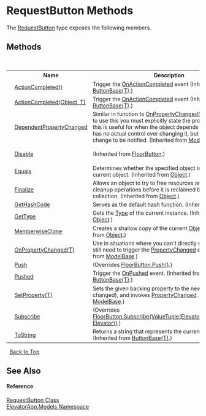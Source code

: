 # RequestButton Methods
 

The <a href="T_ElevatorApp_Models_RequestButton">RequestButton</a> type exposes the following members.


## Methods
&nbsp;<table><tr><th></th><th>Name</th><th>Description</th></tr><tr><td>![Public method](media/pubmethod.gif "Public method")</td><td><a href="M_ElevatorApp_Models_ButtonBase_1_ActionCompleted">ActionCompleted()</a></td><td>
Trigger the <a href="E_ElevatorApp_Models_ButtonBase_1_OnActionCompleted">OnActionCompleted</a> event
 (Inherited from <a href="T_ElevatorApp_Models_ButtonBase_1">ButtonBase(T)</a>.)</td></tr><tr><td>![Protected method](media/protmethod.gif "Protected method")</td><td><a href="M_ElevatorApp_Models_ButtonBase_1_ActionCompleted_1">ActionCompleted(Object, T)</a></td><td>
Trigger the <a href="E_ElevatorApp_Models_ButtonBase_1_OnActionCompleted">OnActionCompleted</a> event
 (Inherited from <a href="T_ElevatorApp_Models_ButtonBase_1">ButtonBase(T)</a>.)</td></tr><tr><td>![Protected method](media/protmethod.gif "Protected method")</td><td><a href="M_ElevatorApp_Models_ModelBase_DependentPropertyChanged">DependentPropertyChanged</a></td><td>
Similar in function to <a href="M_ElevatorApp_Models_ModelBase_OnPropertyChanged__1">OnPropertyChanged(T)(T, String)</a>, but to use this you must explicitly state the property name, so this is useful for when the object depends on something but has no actual control over changing it, but still needs the change to be notified.
 (Inherited from <a href="T_ElevatorApp_Models_ModelBase">ModelBase</a>.)</td></tr><tr><td>![Public method](media/pubmethod.gif "Public method")</td><td><a href="M_ElevatorApp_Models_FloorButton_Disable">Disable</a></td><td>

 (Inherited from <a href="T_ElevatorApp_Models_FloorButton">FloorButton</a>.)</td></tr><tr><td>![Public method](media/pubmethod.gif "Public method")</td><td><a href="http://msdn2.microsoft.com/en-us/library/bsc2ak47" target="_blank">Equals</a></td><td>
Determines whether the specified object is equal to the current object.
 (Inherited from <a href="http://msdn2.microsoft.com/en-us/library/e5kfa45b" target="_blank">Object</a>.)</td></tr><tr><td>![Protected method](media/protmethod.gif "Protected method")</td><td><a href="http://msdn2.microsoft.com/en-us/library/4k87zsw7" target="_blank">Finalize</a></td><td>
Allows an object to try to free resources and perform other cleanup operations before it is reclaimed by garbage collection.
 (Inherited from <a href="http://msdn2.microsoft.com/en-us/library/e5kfa45b" target="_blank">Object</a>.)</td></tr><tr><td>![Public method](media/pubmethod.gif "Public method")</td><td><a href="http://msdn2.microsoft.com/en-us/library/zdee4b3y" target="_blank">GetHashCode</a></td><td>
Serves as the default hash function.
 (Inherited from <a href="http://msdn2.microsoft.com/en-us/library/e5kfa45b" target="_blank">Object</a>.)</td></tr><tr><td>![Public method](media/pubmethod.gif "Public method")</td><td><a href="http://msdn2.microsoft.com/en-us/library/dfwy45w9" target="_blank">GetType</a></td><td>
Gets the <a href="http://msdn2.microsoft.com/en-us/library/42892f65" target="_blank">Type</a> of the current instance.
 (Inherited from <a href="http://msdn2.microsoft.com/en-us/library/e5kfa45b" target="_blank">Object</a>.)</td></tr><tr><td>![Protected method](media/protmethod.gif "Protected method")</td><td><a href="http://msdn2.microsoft.com/en-us/library/57ctke0a" target="_blank">MemberwiseClone</a></td><td>
Creates a shallow copy of the current <a href="http://msdn2.microsoft.com/en-us/library/e5kfa45b" target="_blank">Object</a>.
 (Inherited from <a href="http://msdn2.microsoft.com/en-us/library/e5kfa45b" target="_blank">Object</a>.)</td></tr><tr><td>![Protected method](media/protmethod.gif "Protected method")</td><td><a href="M_ElevatorApp_Models_ModelBase_OnPropertyChanged__1">OnPropertyChanged(T)</a></td><td>
Use in situations where you can't directly set the value, but still need to trigger the <a href="E_ElevatorApp_Models_ModelBase_PropertyChanged">PropertyChanged</a> event.
 (Inherited from <a href="T_ElevatorApp_Models_ModelBase">ModelBase</a>.)</td></tr><tr><td>![Public method](media/pubmethod.gif "Public method")</td><td><a href="M_ElevatorApp_Models_RequestButton_Push">Push</a></td><td> (Overrides <a href="M_ElevatorApp_Models_FloorButton_Push">FloorButton.Push()</a>.)</td></tr><tr><td>![Protected method](media/protmethod.gif "Protected method")</td><td><a href="M_ElevatorApp_Models_ButtonBase_1_Pushed">Pushed</a></td><td>
Trigger the <a href="E_ElevatorApp_Models_ButtonBase_1_OnPushed">OnPushed</a> event.
 (Inherited from <a href="T_ElevatorApp_Models_ButtonBase_1">ButtonBase(T)</a>.)</td></tr><tr><td>![Protected method](media/protmethod.gif "Protected method")</td><td><a href="M_ElevatorApp_Models_ModelBase_SetProperty__1">SetProperty(T)</a></td><td>
Sets the given backing property to the new value (if it has changed), and invokes <a href="E_ElevatorApp_Models_ModelBase_PropertyChanged">PropertyChanged</a>.
 (Inherited from <a href="T_ElevatorApp_Models_ModelBase">ModelBase</a>.)</td></tr><tr><td>![Public method](media/pubmethod.gif "Public method")</td><td><a href="M_ElevatorApp_Models_RequestButton_Subscribe">Subscribe</a></td><td> (Overrides <a href="M_ElevatorApp_Models_FloorButton_Subscribe">FloorButton.Subscribe(ValueTuple(ElevatorMasterController, Elevator))</a>.)</td></tr><tr><td>![Public method](media/pubmethod.gif "Public method")</td><td><a href="M_ElevatorApp_Models_ButtonBase_1_ToString">ToString</a></td><td>
Returns a string that represents the current object.
 (Inherited from <a href="T_ElevatorApp_Models_ButtonBase_1">ButtonBase(T)</a>.)</td></tr></table>&nbsp;
<a href="#requestbutton-methods">Back to Top</a>

## See Also


#### Reference
<a href="T_ElevatorApp_Models_RequestButton">RequestButton Class</a><br /><a href="N_ElevatorApp_Models">ElevatorApp.Models Namespace</a><br />